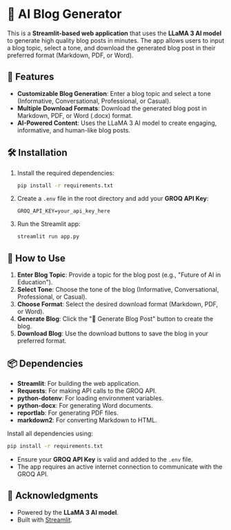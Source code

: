 # 🌟 AI Blog Generator

This is a **Streamlit-based web application** that uses the **LLaMA 3 AI model** to generate high quality blog posts in minutes. The app allows users to input a blog topic, select a tone, and download the generated blog post in their preferred format (Markdown, PDF, or Word).

## 🚀 Features

- **Customizable Blog Generation**: Enter a blog topic and select a tone (Informative, Conversational, Professional, or Casual).
- **Multiple Download Formats**: Download the generated blog post in Markdown, PDF, or Word (.docx) format.
- **AI-Powered Content**: Uses the LLaMA 3 AI model to create engaging, informative, and human-like blog posts.


## 🛠️ Installation
1. Install the required dependencies:
   ```bash
   pip install -r requirements.txt
   ```

3. Create a `.env` file in the root directory and add your **GROQ API Key**:
   ```
   GROQ_API_KEY=your_api_key_here
   ```

4. Run the Streamlit app:
   ```bash
   streamlit run app.py
   ```

## 📖 How to Use

1. **Enter Blog Topic**: Provide a topic for the blog post (e.g., "Future of AI in Education").
2. **Select Tone**: Choose the tone of the blog (Informative, Conversational, Professional, or Casual).
3. **Choose Format**: Select the desired download format (Markdown, PDF, or Word).
4. **Generate Blog**: Click the "🚀 Generate Blog Post" button to create the blog.
5. **Download Blog**: Use the download buttons to save the blog in your preferred format.

## 📦 Dependencies

- **Streamlit**: For building the web application.
- **Requests**: For making API calls to the GROQ API.
- **python-dotenv**: For loading environment variables.
- **python-docx**: For generating Word documents.
- **reportlab**: For generating PDF files.
- **markdown2**: For converting Markdown to HTML.

Install all dependencies using:
```bash
pip install -r requirements.txt
```

- Ensure your **GROQ API Key** is valid and added to the `.env` file.
- The app requires an active internet connection to communicate with the GROQ API.

## 🌟 Acknowledgments

- Powered by the **LLaMA 3 AI model**.
- Built with [Streamlit](https://streamlit.io/).

